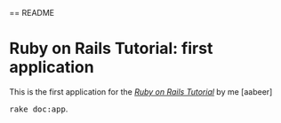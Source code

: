 == README
# Ruby on Rails Tutorial: first application

This is the first application for the
[*Ruby on Rails Tutorial*](http://railstutorial.org/)
by me [aabeer]

<tt>rake doc:app</tt>.
